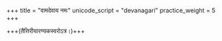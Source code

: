 +++
title = "वामदेवाय नमः"
unicode_script = "devanagari"
practice_weight = 5
+++

+++(तैत्तिरीयारण्यकस्वरोऽत्र।)+++

<div class="js_include" url="/vedAH/yajuH/taittirIyam/AraNyakam/vishvAsa-prastutiH/06/44_vAmadevAya_namaH"  newLevelForH1="2" includeTitle="true"> </div>  
